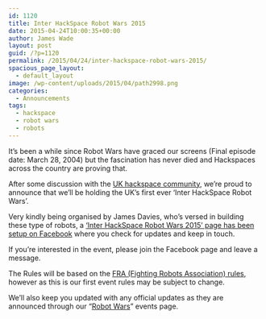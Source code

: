 ```yaml
---
id: 1120
title: Inter HackSpace Robot Wars 2015
date: 2015-04-24T10:00:35+00:00
author: James Wade
layout: post
guid: /?p=1120
permalink: /2015/04/24/inter-hackspace-robot-wars-2015/
spacious_page_layout:
  - default_layout
image: /wp-content/uploads/2015/04/path2998.png
categories:
  - Announcements
tags:
  - hackspace
  - robot wars
  - robots
---
```

It&#8217;s been a while since Robot Wars have graced our screens (Final episode date: March 28, 2004) but the fascination has never died and Hackspaces across the country are proving that.

After some discussion with the [UK hackspace community](https://groups.google.com/forum/#!msg/uk-hackspaces/KsrCstjxqkI/MiYnkOplIXkJ), we&#8217;re proud to announce that we&#8217;ll be holding the UK&#8217;s first ever &#8216;Inter HackSpace Robot Wars&#8217;.

<!--more-->

Very kindly being organised by James Davies, who&#8217;s versed in building these type of robots, a [&#8216;Inter HackSpace Robot Wars 2015&#8217; page has been setup on Facebook](https://www.facebook.com/interhackspacerobotwars) where you check for updates and keep in touch.

If you&#8217;re interested in the event, please join the Facebook page and leave a message.

The Rules will be based on the [FRA (Fighting Robots Association) rules](http://www.fightingrobots.co.uk/content/23-rules-and-safety_1), however as this is our first event rules may be subject to change.

We&#8217;ll also keep you updated with any official updates as they are announced through our &#8220;[Robot Wars](/events/robot-wars/)&#8221; events page.